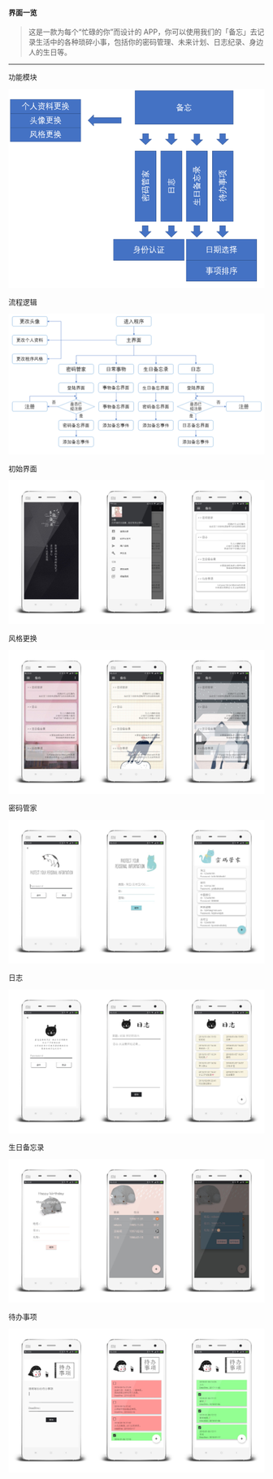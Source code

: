 #### 界面一览
> 这是一款为每个“忙碌的你”而设计的 APP，你可以使用我们的「备忘」去记录生活中的各种琐碎小事，包括你的密码管理、未来计划、日志纪录、身边人的生日等。

---
功能模块

![image](https://github.com/15331016/Final_Project/raw/master/screenshots/logic_1.png)

流程逻辑

![image](https://github.com/15331016/Final_Project/raw/master/screenshots/logic_2.png)

初始界面

![image](https://github.com/15331016/Final_Project/raw/master/screenshots/1.jpg)

风格更换

![image](https://github.com/15331016/Final_Project/raw/master/screenshots/2.jpg)

密码管家

![image](https://github.com/15331016/Final_Project/raw/master/screenshots/3.jpg)

日志

![image](https://github.com/15331016/Final_Project/raw/master/screenshots/4.jpg)

生日备忘录

![image](https://github.com/15331016/Final_Project/raw/master/screenshots/5.jpg)

待办事项

![image](https://github.com/15331016/Final_Project/raw/master/screenshots/6.jpg)
